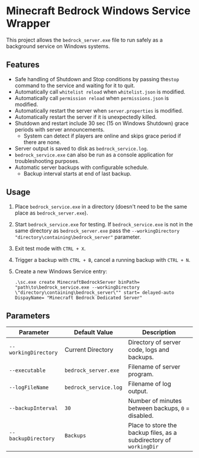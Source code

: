 # Minecraft Bedrock Windows Service Wrapper

This project allows the `bedrock_server.exe` file to run safely as a background service on Windows systems.

## Features

- Safe handling of Shutdown and Stop conditions by passing the`stop` command to the service and waiting for it to quit.
- Automatically call `whitelist reload` when `whitelist.json` is modified.
- Automatically call `permission reload` when `permissions.json` is modified.
- Automatically restart the server when `server.properties` is modified.
- Automatically restart the server if it is unexpectedly killed.
- Shutdown and restart include 30 sec (15 on Windows Shutdown) grace periods with server announcements.
  - System can detect if players are online and skips grace period if there are none.
- Server output is saved to disk as `bedrock_service.log`.
- `bedrock_service.exe` can also be run as a console application for troubleshooting purposes.
- Automatic server backups with configurable schedule.
  - Backup interval starts at end of last backup.

## Usage

1. Place `bedrock_service.exe` in a directory (doesn't need to be the same place as `bedrock_server.exe`).
2. Start `bedrock_service.exe` for testing.
   If `bedrock_service.exe` is not in the same directory as `bedrock_server.exe` pass the `--workingDirectory "directory\containing\bedrock_server"` parameter.
3. Exit test mode with `CTRL + X`.
4. Trigger a backup with `CTRL + B`, cancel a running backup with `CTRL + N`.
5. Create a new Windows Service entry:

   `.\sc.exe create MinecraftBedrockServer binPath= "path\to\bedrock_service.exe --workingDirectory \"directory\containing\bedrock_server\"" start= delayed-auto DispayName= "Minecraft Bedrock Dedicated Server" `

## Parameters

| Parameter	           | Default Value         | Description                                                        |
|----------------------|-----------------------|--------------------------------------------------------------------|
| `--workingDirectory` | Current Directory     | Directory of server code, logs and backups.                        |
| `--executable`       | `bedrock_server.exe`  | Filename of server program.	                                    |
| `--logFileName`      | `bedrock_service.log` | Filename of log output.                                            |
| `--backupInterval`   | `30`                  | Number of minutes between backups, `0` = disabled.                 |
| `--backupDirectory`  | `Backups`             | Place to store the backup files, as a subdirectory of `workingDir` |